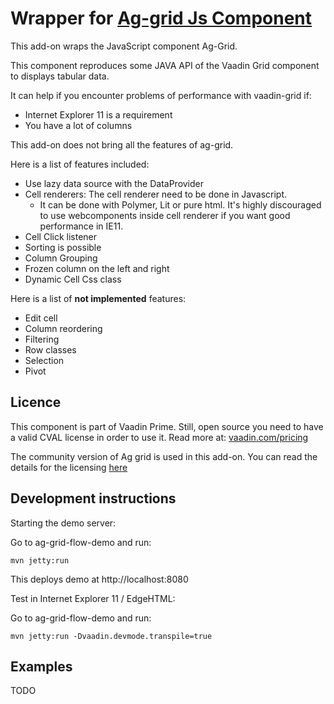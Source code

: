 # Wrapper for [Ag-grid Js Component](https://www.ag-grid.com/)

This add-on wraps the JavaScript component Ag-Grid.

This component reproduces some JAVA API of the Vaadin Grid component to displays tabular data.

It can help if you encounter problems of performance with vaadin-grid if:
* Internet Explorer 11 is a requirement
* You have a lot of columns

This add-on does not bring all the features of ag-grid.

Here is a list of features included:
* Use lazy data source with the DataProvider
* Cell renderers: The cell renderer need to be done in Javascript.
    * It can be done with Polymer, Lit or pure html. It's highly discouraged to use webcomponents inside cell renderer if you want good performance in IE11. 
* Cell Click listener
* Sorting is possible
* Column Grouping
* Frozen column on the left and right
* Dynamic Cell Css class

Here is a list of **not implemented** features:
* Edit cell
* Column reordering
* Filtering
* Row classes
* Selection
* Pivot

## Licence

This component is part of Vaadin Prime. Still, open source you need to have a valid CVAL license in order to use it. Read more at: [vaadin.com/pricing](https://vaadin.com/pricing)

The community version of Ag grid is used in this add-on.
You can read the details for the licensing [here](https://www.ag-grid.com/license-pricing.php)


## Development instructions

Starting the demo server:

Go to ag-grid-flow-demo and run:
```
mvn jetty:run
```

This deploys demo at http://localhost:8080

Test in Internet Explorer 11 / EdgeHTML:

Go to ag-grid-flow-demo and run:
```
mvn jetty:run -Dvaadin.devmode.transpile=true 
```
## Examples

TODO